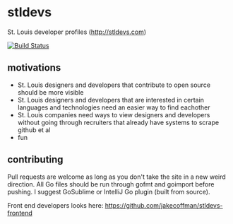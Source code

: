 # stldevs
St. Louis developer profiles (http://stldevs.com)

[![Build Status](https://secure.travis-ci.org/jakecoffman/stldevs.png?branch=master)](http://travis-ci.org/jakecoffman/stldevs)

## motivations

- St. Louis designers and developers that contribute to open source should be more visible
- St. Louis designers and developers that are interested in certain languages and technologies need an easier way to find eachother
- St. Louis companies need ways to view designers and developers without going through recruiters that already have systems to scrape github et al
- fun

## contributing

Pull requests are welcome as long as you don't take the site in a new weird direction. All Go files should be run through gofmt and goimport before pushing. I suggest GoSublime or IntelliJ Go plugin (built from source).

Front end developers looks here: https://github.com/jakecoffman/stldevs-frontend
